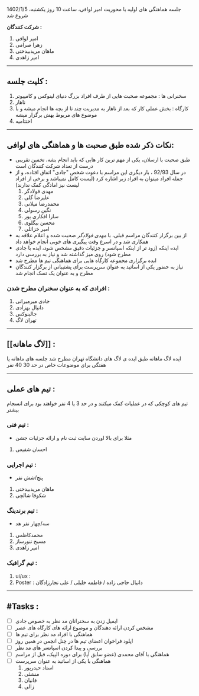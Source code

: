 1402/1/5
جلسه هماهنگی های اولیه با محوریت امیر لوافی، ساعت 10 روز یکشنبه، شروع شد

**شرکت کنندگان :** 
1. امیر لوافی
2. زهرا صرامی
3. ماهان مریدبیدختی
4. امیر زاهدی


---
## کلیت جلسه :

1. سخنرانی ها : مجموعه صحبت هایی از طرف افراد بزرگ دنیای لینوکس و کامپیوتر
2. ناهار
3. کارگاه : بخش عملی کار که بعد از ناهار به مدیریت چند تا از بچه ها انجام میشه و با موضوع های مربوط بهش برگزار میشه
4. اختتامیه


---
## نکات ذکر شده طبق صحبت ها و هماهنگی های لوافی:

* طبق صحبت با ارسلان، یکی از مهم ترین کار هایی که باید انجام بشه، تخمین تقریبی درست از تعداد شرکت کنندگان است
* در سال 92/93 ، بار دیگری این مراسم با دعوت شخص "جادی" اتفاق افتاده، و از جمله افراد میتوان به افراد زیر اشاره کرد (لیست کامل نمیباشد و برخی از افراد لیست نیز امادگی کمک ندارند)
	1. مهدی فولادگر
	2. علیرضا گلی
	3. محمدرضا میلانی 
	4. نگین رسولی
	5. سارا افکاری پور
	6. محسن بیگلوی
	7. امیر خزائلی
* از بین برگزار کنندگان مراسم قبلی، با *مهدی فولادگر* صحبت شده و اعلام علاقه به همکاری شد و در اسرع وقت پیگیری های خوبی انجام خواهد داد
* ایده اینکه (زود تر از اینکه اسپانسر و جزئیات دقیق مشخص شود، ایده با جادی مطرح شود) روی میز گذاشته شد و نیاز به بررسی دارد
* ایده برگزاری مجموعه کارگاه هایی برای هماهنگی تیم ها مطرح شد
* نیاز به حضور یکی از اساتید به عنوان سرپرست برای پشتیبانی از برگزار کنندگان مطرح و به عنوان یک تسک انجام شد


### افرادی که به عنوان سخنران مطرح شدن :

1. جادی میرمیرانی
2. دانیال بهزادی
3. جالینوکس
4. تهران لاگ


---
## [[لاگ ماهانه]] :
ایده لاگ ماهانه طبق ایده ی لاگ های دانشگاه تهران مطرح شد
جلسه های ماهانه یا هفتگی برای موضوعات خاص در حد 30 40 نفر


---
## تیم های عملی : 

تیم های کوچکی که در عملیات کمک میکنند و در حد 3 یا 4 نفر خواهند بود برای انسجام بیشتر
### تیم فنی :
* مثلا برای بالا اوردن سایت ثبت نام و ارائه جزئیات جشن
1. احسان شفیعی


### تیم اجرایی :
* پنج/شش نفر
1. ماهان مریدبیدختی
2. شکوفا شالچی


### تیم برندینگ :
* سه/چهار نفر هد
1. محمدکاظمی
2. مسیح تنورساز
3. امیر زاهدی


### تیم گرافیک :
1. ui/ux : 
2. Poster : دانیال حاجی زاده / فاطمه خلیلی / علی نجارزادگان


---
## #Tasks :

- [ ] ایمیل زدن به سخنرانان مد نظر به خصوص جادی
- [ ] مشخص کردن ارائه دهندگان و موضوع ارائه های کارگاه های عصر
- [ ] هماهنگی با افراد مد نظر برای تیم ها
- [ ] اپلود فراخوان اعضای تیم ها در چنل انجمن در همین روز
- [ ] بررسی و پیدا کردن اسپانسر های مد نظر
- [ ] هماهنگی با آقای محمدی (عضو سابق آپا) برای دوره الپیک، قبل از مراسم
- [ ] هماهنگی با یکی از اساتید به عنوان سرپرست
	1. استاد حیدرپور
	2. منشئی
	3. فانیان
	4. زالی